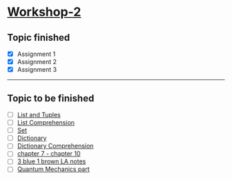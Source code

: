 # [Workshop-2](https://docs.google.com/document/d/1KPWWe3JjlGyC4zSOceu2eYD0ydkbXJuUT8ULeskMNG0/edit)

## Topic finished

- [x] Assignment 1
- [x] Assignment 2
- [x] Assignment 3

---

## Topic to be finished

- [ ] [List and Tuples](https://realpython.com/python-lists-tuples/)
- [ ] [List Comprehension](https://realpython.com/list-comprehension-python/)
- [ ] [Set](https://realpython.com/python-sets/)
- [ ] [Dictionary](https://realpython.com/python-dicts/)
- [ ] [Dictionary Comprehension](https://www.programiz.com/python-programming/dictionary-comprehension)
- [ ] [chapter 7 - chapter 10](https://www.3blue1brown.com/topics/linear-algebra)
- [ ] [3 blue 1 brown LA notes](https://drive.google.com/file/d/1Ixad7-4KvRhpteZnjbGHp0i-keaRUA1X/view)
- [ ] [Quantum Mechanics part](https://learning.edx.org/course/course-v1:StanfordOnline+SOE-YEEQMSE01+1T2023/home)
